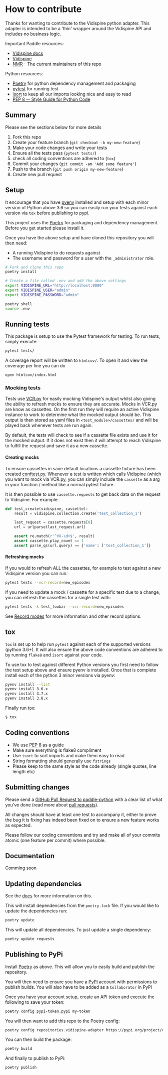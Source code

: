 # How to contribute

Thanks for wanting to contribute to the Vidispine python adapter. This adapter is intended to be a 'thin' wrapper around the Vidispine API and includes no business logic.

Important Paddle resources:


  * [Vidispine docs](https://apidoc.vidispine.com//latest/)
  * [Vidispine](https://www.vidispine.com)
  * [NMR](http://nmr.com/) - The current maintainers of this repo


Python resources:

  * [Poetry](https://python-poetry.org/) for python dependency management and packaging
  * [pytest](https://docs.pytest.org/en/latest/) for running test
  * [isort](https://timothycrosley.github.io/isort/) to keep all our imports looking nice and easy to read
  * [PEP 8 -- Style Guide for Python Code](https://www.python.org/dev/peps/pep-0008/)


## Summary

Please see the sections below for more details

1. Fork this repo
1. Create your feature branch (`git checkout -b my-new-feature`)
1. Make your code changes and write your tests
1. Ensure all the tests pass (`pytest tests/`)
1. check all coding conventions are adhered to (`tox`)
1. Commit your changes (`git commit -am 'Add some feature'`)
1. Push to the branch (`git push origin my-new-feature`)
1. Create new pull request


## Setup

It encourage that you have [pyenv](https://github.com/pyenv/pyenv) installed and setup with each minor version of Python above 3.6 so you can easily run your tests against each version via `tox` before publishing to pypi.

This project uses the [Poetry](https://python-poetry.org/) for packaging and dependency management. Before you get started please install it.

Once you have the above setup and have cloned this repository you will then need:
* A running Vidispine to do requests against
* The username and password for a user with the `_administrator` role.


```bash
# Fork and clone this repo
poetry install

# Create a file called .env and add the above settings
export VIDISPINE_URL="http://localhost:8080"
export VIDISPINE_USER="admin"
export VIDISPINE_PASSWORD="admin"

poetry shell
source .env
```

## Running tests

This package is setup to use the Pytest framework for testing.
To run tests, simply execute:
```bash
pytest tests/
```

A coverage report will be written to `htmlcov/`. To open it and view the coverage per line you can do
```bash
open htmlcov/index.html
```


### Mocking tests

Tests use [VCR.py](https://vcrpy.readthedocs.io/en/latest/index.html) for easily mocking Vidispine's output whilst also giving the ability to refresh mocks to ensure they are accurate. Mocks in VCR.py are know as cassettes. On the first run they will require an active Vidispine instance to work to determine what the mocked output should be. This output is then stored as yaml files in `<test_module>/cassettes/` and will be played back whenever tests are run again.

By default, the tests will check to see if a cassette file exists and use it for the mocked output. If it does not exist then it will attempt to reach Vidispine to fulfill the request and save it as a new cassette.


#### Creating mocks

To ensure cassettes in sane default locations a cassette fixture has been created [conftest.py](https://github.com/newmediaresearch/vidispine-adapter/blob/master/tests/conftest.py). Whenever a test is written which calls Vidispine (which you want to mock via VCR.py, you can simply include the `cassette` as a arg in your function / method like a normal pytest fixture.

It is then possible to use `cassette.requests` to get back data on the request to Vidispine. For example:

```python
def test_create(vidispine, cassette):
    result = vidispine.collection.create('test_collection_1')

    last_request = cassette.requests[0]
    url = urlparse(last_request.url)

    assert re.match(r'^VX-\d+$', result)
    assert cassette.play_count == 1
    assert parse_qs(url.query) == {'name': ['test_collection_1']}
```

#### Refreshing mocks

If you would to refresh ALL the cassettes, for example to test against a new Vidispine version you can run:
```bash
pytest tests --vcr-record=new_episodes
```

If you need to update a mock / cassette for a specific test due to a change, you can refresh the cassettes for a single test with:
```bash
pytest tests -k test_foobar --vcr-record=new_episodes
```

See [Record modes](https://vcrpy.readthedocs.io/en/latest/usage.html?highlight=new_episodes#record-modes) for more information and other record options.



## tox

`tox` is set up to help run `pytest` against each of the supported versions (python 3.6+). It will also ensure the above code conventions are adhered to by running `flake8` and `isort` against your code.

To use tox to test against different Python versions you first need to follow the test setup above and ensure pyenv is installed. Once that is complete install each of the python 3 minor versions via pyenv:
```bash
pyenv install --list
pyenv install 3.6.x
pyenv install 3.7.x
pyenv install 3.8.x
```

Finally run tox:
```bash
$ tox
```


## Coding conventions

* We use [PEP 8](https://www.python.org/dev/peps/pep-0008/) as a guide
* Make sure everything is flake8 compliment
* Use `isort` to sort imports and make them easy to read
* String formatting should generally use `fstrings`
* Please keep to the same style as the code already (single quotes, line length etc)



## Submitting changes

Please send a [GitHub Pull Request to paddle-python](https://github.com/newmediaresearch/vidispine-adapter/pull/new/master) with a clear list of what you've done (read more about [pull requests](http://help.github.com/pull-requests/)).

All changes should have at least one test to accompany it, either to prove the bug it is fixing has indeed been fixed on to ensure a new feature works as expected.

Please follow our coding conventions and try and make all of your commits atomic (one feature per commit) where possible.



## Documentation

Comming soon



## Updating dependencies

See the [docs](https://python-poetry.org/docs/cli/) for more information on this.

This will install dependencies from the `poetry.lock` file. If you would like to update the dependencies run:
```bash
poetry update
```

This will update all dependencies. To just update a single dependency:
```bash
poetry update requests
```



## Publishing to PyPi

Install [Poetry](https://python-poetry.org/) as above. This will allow you to easily build and publish the repository.

You will then need to ensure you have a [PyPi](https://pypi.org/) account with permissions to publish builds. You will also  have to be added as a `Collaborator` in PyPi

Once you have your account setup, create an API token and execute the following to save your token:
```bash
poetry config pypi-token.pypi my-token
```

You will then want to add this repo to the Poetry config:
```bash
poetry config repositories.vidispine-adapter https://pypi.org/project/vidispine-adapter/
```

You can then build the package:
```bash
poetry build
```

And finally to publish to PyPi:
```bash
poetry publish
```

